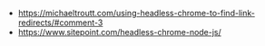 * https://michaeltroutt.com/using-headless-chrome-to-find-link-redirects/#comment-3
* https://www.sitepoint.com/headless-chrome-node-js/
